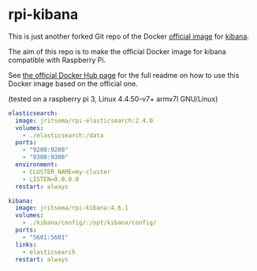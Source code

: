 # rpi-kibana

This is just another forked Git repo of the Docker [official image](https://docs.docker.com/docker-hub/official_repos/) for [kibana](https://registry.hub.docker.com/_/kibana/). 

The aim of this repo is to make the official Docker image for kibana compatible with Raspberry Pi.

See [the official Docker Hub page](https://registry.hub.docker.com/_/kibana/) for the full readme on how to use this Docker image based on the official one.

(tested on a raspberry pi 3, Linux 4.4.50-v7+ armv7l GNU/Linux)

```yaml
elasticsearch:
  image: jritsema/rpi-elasticsearch:2.4.0
  volumes:
    - ./elasticsearch:/data
  ports:
    - "9200:9200"
    - "9300:9300"
  environment:
    - CLUSTER_NAME=my-cluster
    - LISTEN=0.0.0.0
  restart: always

kibana:
  image: jritsema/rpi-kibana:4.6.1
  volumes:
    - ./kibana/config/:/opt/kibana/config/
  ports:
    - "5601:5601"
  links:
    - elasticsearch
  restart: always
```

